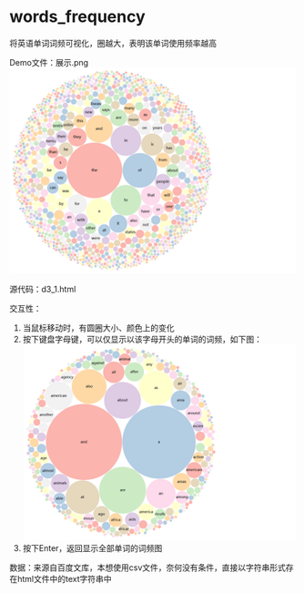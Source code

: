 # words_frequency
将英语单词词频可视化，圈越大，表明该单词使用频率越高  

Demo文件：展示.png   
![demoPic](%E5%B1%95%E7%A4%BA.png)   

源代码：d3_1.html  

交互性：  
1. 当鼠标移动时，有圆圈大小、颜色上的变化  
2. 按下键盘字母键，可以仅显示以该字母开头的单词的词频，如下图：  
![demoPic2](%E5%B1%95%E7%A4%BA_%E5%AD%97%E6%AF%8DA.png)  
3. 按下Enter，返回显示全部单词的词频图   

数据：来源自百度文库，本想使用csv文件，奈何没有条件，直接以字符串形式存在html文件中的text字符串中 
